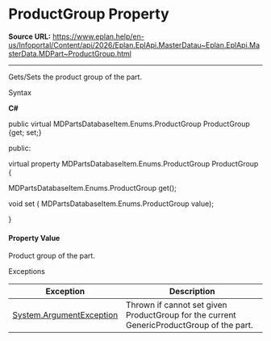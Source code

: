 # ProductGroup Property

**Source URL:** https://www.eplan.help/en-us/Infoportal/Content/api/2026/Eplan.EplApi.MasterDatau~Eplan.EplApi.MasterData.MDPart~ProductGroup.html

---

Gets/Sets the product group of the part.

Syntax

**C#**



public virtual MDPartsDatabaseItem.Enums.ProductGroup ProductGroup {get; set;}

public:

virtual property MDPartsDatabaseItem.Enums.ProductGroup ProductGroup {

   MDPartsDatabaseItem.Enums.ProductGroup get();

   void set (    MDPartsDatabaseItem.Enums.ProductGroup value);

}


#### Property Value

Product group of the part.

Exceptions

| Exception | Description |
| --- | --- |
| [System.ArgumentException](#) | Thrown if cannot set given ProductGroup for the current GenericProductGroup of the part. |
